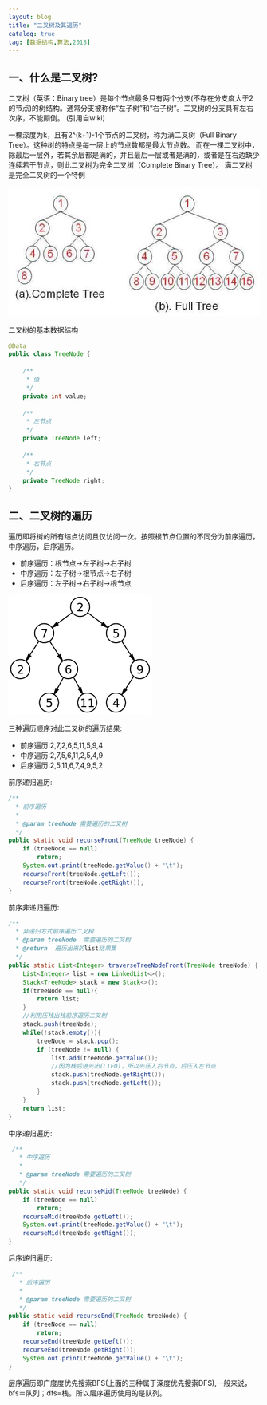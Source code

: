 ```yaml
---
layout: blog
title: "二叉树及其遍历"
catalog: true
tag: [数据结构,算法,2018]
---
```

## 一、什么是二叉树?

二叉树（英语：Binary tree）是每个节点最多只有两个分支(不存在分支度大于2的节点)的树结构。通常分支被称作“左子树”和“右子树”。二叉树的分支具有左右次序，不能颠倒。
(引用自wiki)

一棵深度为k，且有2^(k+1)-1个节点的二叉树，称为满二叉树（Full Binary Tree）。这种树的特点是每一层上的节点数都是最大节点数。
而在一棵二叉树中，除最后一层外，若其余层都是满的，并且最后一层或者是满的，或者是在右边缺少连续若干节点，则此二叉树为完全二叉树（Complete Binary Tree）。
满二叉树是完全二叉树的一个特例

![完全二叉树和满二叉树](https://raw.githubusercontent.com/RussXia/RussXia.github.io/master/_pic/binary-tree.jpg)

二叉树的基本数据结构

```java
@Data
public class TreeNode {

    /**
     * 值
     */
    private int value;

    /**
     * 左节点
     */
    private TreeNode left;

    /**
     * 右节点
     */
    private TreeNode right;
}
```

## 二、二叉树的遍历

遍历即将树的所有结点访问且仅访问一次。按照根节点位置的不同分为前序遍历，中序遍历，后序遍历。

+ 前序遍历：根节点->左子树->右子树
+ 中序遍历：左子树->根节点->右子树
+ 后序遍历：左子树->右子树->根节点

![二叉树的遍历](https://raw.githubusercontent.com/RussXia/RussXia.github.io/master/_pic/binary_tree_recurse.png)

三种遍历顺序对此二叉树的遍历结果:

+ 前序遍历:2,7,2,6,5,11,5,9,4
+ 中序遍历:2,7,5,6,11,2,5,4,9
+ 后序遍历:2,5,11,6,7,4,9,5,2

前序递归遍历:

```java
/**
  * 前序遍历
  *
  * @param treeNode 需要遍历的二叉树
  */
public static void recurseFront(TreeNode treeNode) {
    if (treeNode == null)
        return;
    System.out.print(treeNode.getValue() + "\t");
    recurseFront(treeNode.getLeft());
    recurseFront(treeNode.getRight());
}
```

前序非递归遍历:

```java
/**
  * 非递归方式前序遍历二叉树
  * @param treeNode  需要遍历的二叉树
  * @return  遍历出来的list结果集
  */
public static List<Integer> traverseTreeNodeFront(TreeNode treeNode) {
    List<Integer> list = new LinkedList<>();
    Stack<TreeNode> stack = new Stack<>();
    if(treeNode == null){
        return list;
    }
    //利用压栈出栈前序遍历二叉树
    stack.push(treeNode);
    while(!stack.empty()){
        treeNode = stack.pop();
        if (treeNode != null) {
            list.add(treeNode.getValue());
            //因为栈后进先出(LIFO)，所以先压入右节点，后压入左节点
            stack.push(treeNode.getRight());
            stack.push(treeNode.getLeft());
        }
    }
    return list;
}
```

中序递归遍历:

```java
 /**
   * 中序遍历
   *
   * @param treeNode 需要遍历的二叉树
   */
public static void recurseMid(TreeNode treeNode) {
    if (treeNode == null)
        return;
    recurseMid(treeNode.getLeft());
    System.out.print(treeNode.getValue() + "\t");
    recurseMid(treeNode.getRight());
}
```

后序递归遍历:

```java
 /**
   * 后序遍历
   *
   * @param treeNode 需要遍历的二叉树
   */
public static void recurseEnd(TreeNode treeNode) {
    if (treeNode == null)
        return;
    recurseEnd(treeNode.getLeft());
    recurseEnd(treeNode.getRight());
    System.out.print(treeNode.getValue() + "\t");
}
```

层序遍历即广度度优先搜索BFS(上面的三种属于深度优先搜索DFS),一般来说，bfs＝队列；dfs=栈。所以层序遍历使用的是队列。